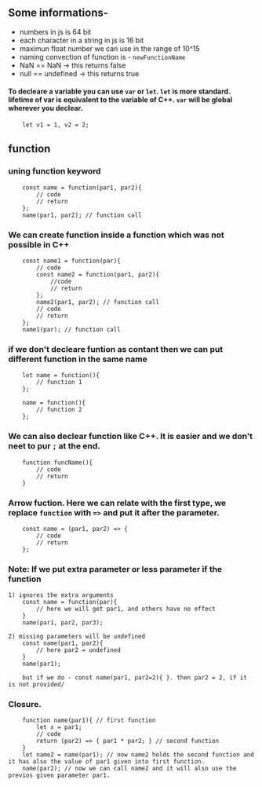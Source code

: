 ## Some informations-
 - numbers in js is 64 bit
 - each character in a string in js is 16 bit
 - maximun float number we can use in the range of 10^15
 - naming convection of function is - `newFunctionName`
 - NaN == NaN -> this returns false
 - null == undefined -> this returns true 
 
#### To decleare a variable you can use `var` or `let`. `let` is more standard. lifetime of var is equivalent to the variable of C++. `var` will be global wherever you declear.
```
  	let v1 = 1, v2 = 2;
```

## function
### uning function keyword
```
	const name = function(par1, par2){
		// code
		// return
	};
	name(par1, par2); // function call
```
### We can create function inside a function which was not possible in C++
```
	const name1 = function(par){
		// code
		const name2 = function(par1, par2){
			//code
			// return 
		};
		name2(par1, par2); // function call
		// code
		// return
	};
	name1(par); // function call
```
### if we don't decleare funtion as contant then we can put different function in the same name
```
	let name = function(){
		// function 1
	};
	
	name = function(){
		// function 2
	};
```
### We can also declear function like C++. It is easier and we don't neet to pur `;` at the end.
```
	function funcName(){
		// code
		// return
	}
```
### Arrow fuction. Here we can relate with the first type, we replace `function` with `=>` and put it after the parameter.
```
	const name = (par1, par2) => {
		// code
		// return
	};
```
### Note: If we put extra parameter or less parameter if the function
```
1) ignores the extra arguments
	const name = function(par){
		// here we will get par1, and others have no effect 
	}
	name(par1, par2, par3);
	
2) missing parameters will be undefined
	const name(par1, par2){
		// here par2 = undefined
	}
	name(par1);
	
	but if we do - const name(par1, par2=2){ }. then par2 = 2, if it is not provided/
```

### Closure.
```
	function name(par1){ // first function
		let x = par1;
		// code
		return (par2) => { par1 * par2; } // second function
	}
	let name2 = name(par1); // now name2 holds the second function and it has also the value of par1 given into first function.
	name(par2); // now we can call name2 and it will also use the previos given parameter par1.
	

```
